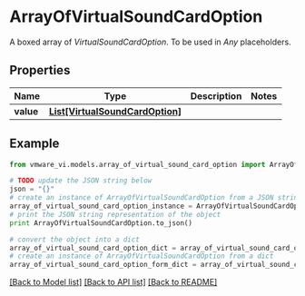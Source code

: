 # ArrayOfVirtualSoundCardOption

A boxed array of *VirtualSoundCardOption*. To be used in *Any* placeholders. 

## Properties
Name | Type | Description | Notes
------------ | ------------- | ------------- | -------------
**value** | [**List[VirtualSoundCardOption]**](VirtualSoundCardOption.md) |  | 

## Example

```python
from vmware_vi.models.array_of_virtual_sound_card_option import ArrayOfVirtualSoundCardOption

# TODO update the JSON string below
json = "{}"
# create an instance of ArrayOfVirtualSoundCardOption from a JSON string
array_of_virtual_sound_card_option_instance = ArrayOfVirtualSoundCardOption.from_json(json)
# print the JSON string representation of the object
print ArrayOfVirtualSoundCardOption.to_json()

# convert the object into a dict
array_of_virtual_sound_card_option_dict = array_of_virtual_sound_card_option_instance.to_dict()
# create an instance of ArrayOfVirtualSoundCardOption from a dict
array_of_virtual_sound_card_option_form_dict = array_of_virtual_sound_card_option.from_dict(array_of_virtual_sound_card_option_dict)
```
[[Back to Model list]](../README.md#documentation-for-models) [[Back to API list]](../README.md#documentation-for-api-endpoints) [[Back to README]](../README.md)


